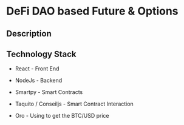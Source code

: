 # DeFi DAO  based Future & Options

## Description 





## Technology Stack 

 - React - Front End
 
 - NodeJs - Backend  
 
 - Smartpy -  Smart Contracts 
 
 - Taquito / Conseiljs  - Smart Contract Interaction 
 
 - Oro - Using to get the BTC/USD price

